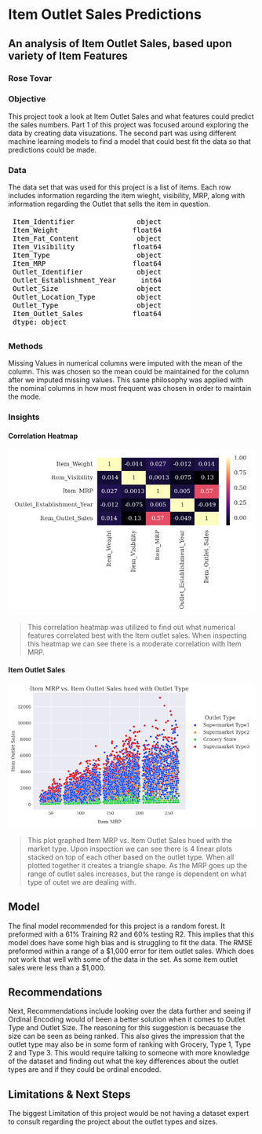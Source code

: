 # Item Outlet Sales Predictions

## An analysis of Item Outlet Sales, based upon variety of Item Features

### Rose Tovar

### Objective

This project took a look at Item Outlet Sales and what features could predict the sales numbers. Part 1 of this project was focused around exploring the data by creating data visuzations. The second part was using different machine learning models to find a model that could best fit the data so that predictions could be made.

### Data

The data set that was used for this project is a list of items. Each row includes information regarding the item wieght, visibility, MRP, along with information regarding the Outlet that sells the item in question.

![Data](data.png)

### Methods

Missing Values in numerical columns were imputed with the mean of the column. This was chosen so the mean could be maintained for the column after we imputed missing values. This same philosophy was applied with the nominal columns in how most frequent was chosen in order to maintain the mode.

### Insights

#### Correlation Heatmap

![Heat map](heatmap.png)

> This correlation heatmap was utilized to find out what numerical features correlated best with the Item outlet sales. When inspecting this heatmap we can see there is a moderate correlation with Item MRP.

#### Item Outlet Sales

![Item Outlet Sales](item_outlet.png)

> This plot graphed Item MRP vs. Item Outlet Sales hued with the market type. Upon inspection we can see there is 4 linear plots stacked on top of each other based on the outlet type. When all plotted together it creates a triangle shape. As the MRP goes up the range of outlet sales increases, but the range is dependent on what type of outet we are dealing with.

## Model

The final model recommended for this project is a random forest. It preformed with a 61% Training R2 and 60% testing R2. This implies that this model does have some high bias and is struggling to fit the data. The RMSE preformed within a range of a $1,000 error for item outlet sales. Which does not work that well with some of the data in the set. As some item outlet sales were less than a $1,000.

## Recommendations

Next, Recommendations include looking over the data further and seeing if Ordinal Encoding would of been a better solution when it comes to Outlet Type and Outlet Size. The reasoning for this suggestion is becauase the size can be seen as being ranked. This also gives the impression that the outlet type may also be in some form of ranking with Grocery, Type 1, Type 2 and Type 3. This would require talking to someone with more knowledge of the dataset and finding out what the key differences about the outlet types are and if they could be ordinal encoded.

## Limitations & Next Steps

The biggest Limitation of this project would be not having a dataset expert to consult regarding the project about the outlet types and sizes.
